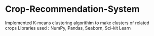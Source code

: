 # Crop-Recommendation-System
Implemented K-means clustering algorithim to make clusters of related crops 
Libraries used : NumPy, Pandas, Seaborn, Sci-kit Learn
